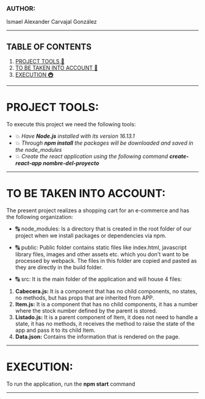 ### AUTHOR:

Ismael Alexander Carvajal González

***

## TABLE OF CONTENTS
1. [PROJECT TOOLS :herb:](#project-tools)
2. [TO BE TAKEN INTO ACCOUNT :calling:](#to-be-taken-into-account)
3. [EXECUTION :metro:](#execution)

***
# PROJECT TOOLS: 

To execute this project we need the following tools:

- :boom: _Have **Node.js** installed with its version 16.13.1_
- :boom: _Through **npm install** the packages will be downloaded and saved in the node_modules_
- :boom: _Create the react application using the following command **create-react-app nombre-del-proyecto**_


***
# TO BE TAKEN INTO ACCOUNT: 

The present project realizes a shopping cart for an e-commerce and has the following organization:

- :capital_abcd: node_modules: Is a directory that is created in the root folder of our project when we install packages or dependencies via npm.

- :capital_abcd: public: Public folder contains static files like index.html, javascript library files, images and other assets etc. which you don't want to be processed by webpack. The files in this folder are copied and pasted as they are directly in the build folder.

- :capital_abcd: src: It is the main folder of the application and will house 4 files:

1. **Cabecera.js:** It is a component that has no child components, no states, no methods, but has props that are inherited from APP.
2. **Item.js:** It is a component that has no child components, it has a number where the stock number defined by the parent is stored.
3. **Listado.js:** It is a parent component of Item, it does not need to handle a state, it has no methods, it receives the method to raise the state of the app and pass it to its child Item.
4. **Data.json:** Contains the information that is rendered on the page.


***
# EXECUTION:

To run the application, run the **npm start** command

***

